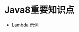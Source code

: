 # Java8重要知识点

* [Lambda 示例](./src/test/java/org/geektime/java/common/mistakes/extra/java8/LambdaTest.java)
